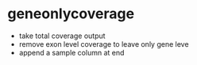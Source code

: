 # geneonlycoverage
- take total coverage output
- remove exon level coverage to leave only gene leve
- append a sample column at end
